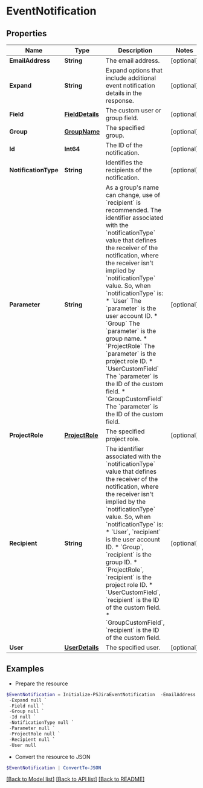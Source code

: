# EventNotification
## Properties

Name | Type | Description | Notes
------------ | ------------- | ------------- | -------------
**EmailAddress** | **String** | The email address. | [optional] 
**Expand** | **String** | Expand options that include additional event notification details in the response. | [optional] 
**Field** | [**FieldDetails**](FieldDetails.md) | The custom user or group field. | [optional] 
**Group** | [**GroupName**](GroupName.md) | The specified group. | [optional] 
**Id** | **Int64** | The ID of the notification. | [optional] 
**NotificationType** | **String** | Identifies the recipients of the notification. | [optional] 
**Parameter** | **String** | As a group&#39;s name can change, use of &#x60;recipient&#x60; is recommended. The identifier associated with the &#x60;notificationType&#x60; value that defines the receiver of the notification, where the receiver isn&#39;t implied by &#x60;notificationType&#x60; value. So, when &#x60;notificationType&#x60; is:   *  &#x60;User&#x60; The &#x60;parameter&#x60; is the user account ID.  *  &#x60;Group&#x60; The &#x60;parameter&#x60; is the group name.  *  &#x60;ProjectRole&#x60; The &#x60;parameter&#x60; is the project role ID.  *  &#x60;UserCustomField&#x60; The &#x60;parameter&#x60; is the ID of the custom field.  *  &#x60;GroupCustomField&#x60; The &#x60;parameter&#x60; is the ID of the custom field. | [optional] 
**ProjectRole** | [**ProjectRole**](ProjectRole.md) | The specified project role. | [optional] 
**Recipient** | **String** | The identifier associated with the &#x60;notificationType&#x60; value that defines the receiver of the notification, where the receiver isn&#39;t implied by the &#x60;notificationType&#x60; value. So, when &#x60;notificationType&#x60; is:   *  &#x60;User&#x60;, &#x60;recipient&#x60; is the user account ID.  *  &#x60;Group&#x60;, &#x60;recipient&#x60; is the group ID.  *  &#x60;ProjectRole&#x60;, &#x60;recipient&#x60; is the project role ID.  *  &#x60;UserCustomField&#x60;, &#x60;recipient&#x60; is the ID of the custom field.  *  &#x60;GroupCustomField&#x60;, &#x60;recipient&#x60; is the ID of the custom field. | [optional] 
**User** | [**UserDetails**](UserDetails.md) | The specified user. | [optional] 

## Examples

- Prepare the resource
```powershell
$EventNotification = Initialize-PSJiraEventNotification  -EmailAddress null `
 -Expand null `
 -Field null `
 -Group null `
 -Id null `
 -NotificationType null `
 -Parameter null `
 -ProjectRole null `
 -Recipient null `
 -User null
```

- Convert the resource to JSON
```powershell
$EventNotification | ConvertTo-JSON
```

[[Back to Model list]](../README.md#documentation-for-models) [[Back to API list]](../README.md#documentation-for-api-endpoints) [[Back to README]](../README.md)

